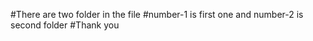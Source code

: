 #There are two folder in the file
#number-1 is first one and number-2 is second folder
         #Thank you
